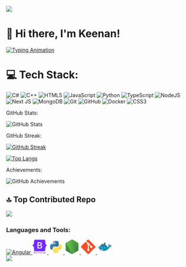 <!-- Wave Header -->
<img src="https://capsule-render.vercel.app/api?type=waving&color=7A92B8&height=100&section=header">

<!-- Glowing Header Text -->
<h1>👋 Hi there, I'm Keenan!</h1>

<!-- Typing Animation -->
<a href="https://github.com/kyle2000">
    <img src="https://readme-typing-svg.herokuapp.com?color=%2300FF00&size=22&lines=Hello+World!+I+Am+Keenan.;AI+Enthusiast+%26+ML+Developer.;Lifelong+Tech+Learner!" alt="Typing Animation">
</a>

# 💻 Tech Stack:
![C#](https://img.shields.io/badge/c%23-%23239120.svg?style=flat&logo=csharp&logoColor=white) 
![C++](https://img.shields.io/badge/c++-%2300599C.svg?style=flat&logo=c%2B%2B&logoColor=white) 
![HTML5](https://img.shields.io/badge/html5-%23E34F26.svg?style=flat&logo=html5&logoColor=white) 
![JavaScript](https://img.shields.io/badge/javascript-%23323330.svg?style=flat&logo=javascript&logoColor=%23F7DF1E) 
![Python](https://img.shields.io/badge/python-3670A0?style=flat&logo=python&logoColor=ffdd54) 
![TypeScript](https://img.shields.io/badge/typescript-%23007ACC.svg?style=flat&logo=typescript&logoColor=white) 
![NodeJS](https://img.shields.io/badge/node.js-6DA55F?style=flat&logo=node.js&logoColor=white) 
![Next JS](https://img.shields.io/badge/Next-black?style=flat&logo=next.js&logoColor=white) 
![MongoDB](https://img.shields.io/badge/MongoDB-%234ea94b.svg?style=flat&logo=mongodb&logoColor=white) 
![Git](https://img.shields.io/badge/git-%23F05033.svg?style=flat&logo=git&logoColor=white) 
![GitHub](https://img.shields.io/badge/github-%23121011.svg?style=flat&logo=github&logoColor=white) 
![Docker](https://img.shields.io/badge/docker-%230db7ed.svg?style=flat&logo=docker&logoColor=white) 
![CSS3](https://img.shields.io/badge/css3-%231572B6.svg?style=flat&logo=css3&logoColor=white)

<!-- GitHub Stats with a Wave Background -->
<div>
    <p>GitHub Stats:</p>
    <img src="https://github-readme-stats.vercel.app/api?username=kyleBrian&show_icons=true&theme=radical" alt="GitHub Stats">
</div>

<!-- GitHub Streak -->
<div>
    <p>GitHub Streak:</p>
    <a href="https://github.com/kyleBrian">
        <img src="https://github-readme-streak-stats.herokuapp.com?user=kyleBrian&theme=tokyonight&hide_border=false" alt="GitHub Streak">
    </a>
</div>

[![Top Langs](https://github-readme-stats.vercel.app/api/top-langs/?username=KyleBrian&layout=compact&show_icons=true&text_color=ffffff&bg_color=0d1117)](https://github.com/StyvenSoft?tab=repositories)
<!-- GitHub Achievements -->
<div>
    <p>Achievements:</p>
    <img src="https://github-profile-trophy.vercel.app/?username=kyleBrian&theme=juicyfresh&margin-w=15&margin-h=15" alt="GitHub Achievements">
</div>

## 🔝 Top Contributed Repo
![](https://github-contributor-stats.vercel.app/api?username=KyleBrian&limit=5&theme=tokyonight&combine_all_yearly_contributions=true)

<!-- Languages and Tools with Hover Effects -->
<div>
    <h3>Languages and Tools:</h3>
    <a href="https://angular.io" target="_blank" rel="noreferrer"> 
        <img class="icon" src="https://angular.io/assets/images/logos/angular/angular.svg" alt="Angular" width="40" height="40"/> 
    </a>
    <a href="https://getbootstrap.com" target="_blank" rel="noreferrer"> 
        <img class="icon" src="https://raw.githubusercontent.com/devicons/devicon/master/icons/bootstrap/bootstrap-plain-wordmark.svg" alt="Bootstrap" width="40" height="40"/> 
    </a>
    <a href="https://www.python.org/" target="_blank" rel="noreferrer"> 
        <img class="icon" src="https://raw.githubusercontent.com/devicons/devicon/master/icons/python/python-original.svg" alt="Python" width="40" height="40"/> 
    </a>
    <a href="https://nodejs.org/en/" target="_blank" rel="noreferrer"> 
        <img class="icon" src="https://raw.githubusercontent.com/devicons/devicon/master/icons/nodejs/nodejs-original.svg" alt="Node.js" width="40" height="40"/> 
    </a>
    <a href="https://git-scm.com/" target="_blank" rel="noreferrer"> 
        <img class="icon" src="https://raw.githubusercontent.com/devicons/devicon/master/icons/git/git-original.svg" alt="Git" width="40" height="40"/> 
    </a>
    <a href="https://www.docker.com/" target="_blank" rel="noreferrer"> 
        <img class="icon" src="https://raw.githubusercontent.com/devicons/devicon/master/icons/docker/docker-original.svg" alt="Docker" width="40" height="40"/> 
    </a>
</div>

<!-- Wave Footer -->
<img src="https://capsule-render.vercel.app/api?type=waving&color=4a6e8f&height=100&section=footer">

